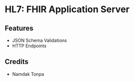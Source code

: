 # HL7: FHIR Application Server

## Features

* JSON Schema Validations
* HTTP Endpoints

## Credits

* Namdak Tonpa
